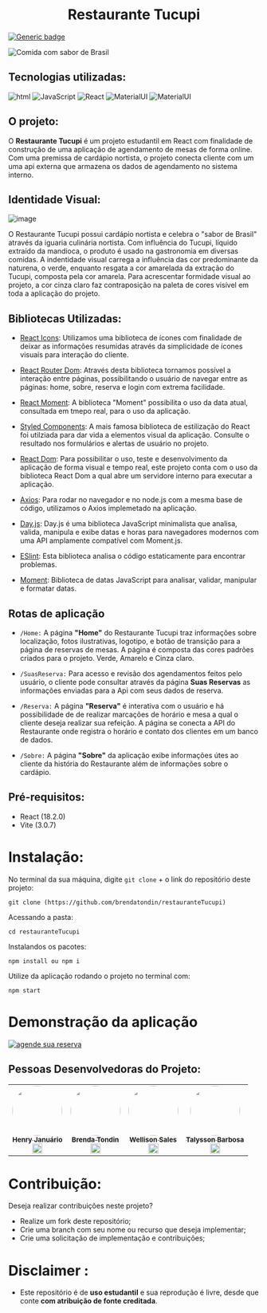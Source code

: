 <h1 align="center">Restaurante Tucupi</h1>

[![Generic badge](https://img.shields.io/badge/Status-Em_Andamento-yellow.svg)](https://shields.io/)

![Comida com sabor de Brasil](https://user-images.githubusercontent.com/83258570/188970805-b13f7adf-5665-47ff-ab61-9dec542abf54.png)

## Tecnologias utilizadas:

![html](https://img.shields.io/badge/HTML5-E34F26?style=for-the-badge&logo=html5&logoColor=white)
![JavaScript](https://img.shields.io/badge/javascript-%23323330.svg?style=for-the-badge&logo=javascript&logoColor=%23F7DF1E)
![React](https://img.shields.io/badge/React-20232A?style=for-the-badge&logo=react&logoColor=61DAFB)
![MaterialUI](https://img.shields.io/badge/styled--components-DB7093?style=for-the-badge&logo=styled-components&logoColor=white)
![MaterialUI](https://img.shields.io/badge/Material--UI-0081CB?style=for-the-badge&logo=material-ui&logoColor=white)

## O projeto:

O **Restaurante Tucupi** é um projeto estudantil em React com finalidade de construção de uma aplicação de agendamento de mesas de forma online. Com uma premissa de cardápio nortista, o projeto conecta cliente com um uma api externa que armazena os dados de agendamento no sistema interno.

## Identidade Visual:

![image](https://user-images.githubusercontent.com/83258570/189223996-e8b3ecf5-2690-4550-94bb-ae92f31b4811.png)

O Restaurante Tucupi possui cardápio nortista e celebra o "sabor de Brasil" através da iguaria culinária nortista. Com influência do Tucupi, líquido extraído da mandioca, o produto é usado na gastronomia em diversas comidas. A indentidade visual carrega a influência das cor predominante da naturena, o verde, enquanto resgata a cor amarelada da extração do Tucupi, composta pela cor amarela. Para acrescentar formidade visual ao projeto, a cor cinza claro faz contraposição na paleta de cores visível em toda a aplicação do projeto.

## Bibliotecas Utilizadas:

- [React Icons](https://react-icons.github.io/react-icons/): Utilizamos uma biblioteca de ícones com finalidade de deixar as informações resumidas através da simplicidade de ícones visuais para interação do cliente.

- [React Router Dom](https://www.npmjs.com/package/react-router-dom): Através desta biblioteca tornamos possível a interação entre páginas, possibilitando o usuário de navegar entre as páginas: home, sobre, reserva e login com extrema facilidade. 

- [React Moment](https://www.npmjs.com/package/react-moment): A biblioteca "Moment" possibilita o uso da data atual, consultada em tmepo real, para o uso da aplicação.

- [Styled Components](https://www.npmjs.com/package/styled-components): A mais famosa biblioteca de estilização do React foi utilziada para dar vida a elementos visual da aplicação. Consulte o resultado nos formulários e alertas de usuário no projeto.

- [React Dom](https://www.npmjs.com/package/react-dom): Para possibilitar o uso, teste e desenvolvimento da aplicação de forma visual e tempo real, este projeto conta com o uso da biblioteca React Dom a qual abre um servidore interno para executar a aplicação.

- [Axios](https://axios-http.com/ptbr/docs/intro): Para rodar no navegador e no node.js com a mesma base de código, utilizamos o Axios implemetado na aplicação.

- [Day.js](https://day.js.org/): Day.js é uma biblioteca JavaScript minimalista que analisa, valida, manipula e exibe datas e horas para navegadores modernos com uma API amplamente compatível com Moment.js.

- [ESlint](https://eslint.org/): Esta biblioteca analisa o código estaticamente para encontrar problemas.

- [Moment](https://www.npmjs.com/package/moment): Biblioteca de datas JavaScript para analisar, validar, manipular e formatar datas.



## Rotas de aplicação

- `/Home:` A página **"Home"** do Restaurante Tucupi traz informações sobre localização, fotos ilustrativas, logotipo, e botão de transição para a página de reservas de mesas. A página é composta das cores padrões criados para o projeto. Verde, Amarelo e Cinza claro. 
-  `/SuasReserva:` Para acesso e revisão dos agendamentos feitos pelo usuário, o cliente pode consultar através da página **Suas Reservas** as informações enviadas para a Api com seus dados de reserva.

- `/Reserva:` A página **"Reserva"** é interativa com o usuário e há possibilidade de de realizar marcações de horário e mesa a qual o cliente deseja realizar sua refeição. A página se conecta a API do Restaurante onde registra o horário e contato dos clientes em um banco de dados.

- `/Sobre:` A página **"Sobre"** da aplicação exibe informações útes ao cliente da história do Restaurante além de informações sobre o cardápio.



## Pré-requisitos:

- React (18.2.0)
- Vite (3.0.7)


# Instalação:

No terminal da sua máquina, digite `git clone` + o link do repositório deste projeto:

```
git clone (https://github.com/brendatondin/restauranteTucupi)
```

Acessando a pasta:

```
cd restauranteTucupi
```

Instalandos os pacotes:

```
npm install ou npm i

```
Utilize da aplicação rodando o projeto no terminal com:

```
npm start
```

# Demonstração da aplicação
[![agende sua reserva](https://user-images.githubusercontent.com/83258570/189283653-93c7d4d8-7792-4c6c-8da2-fa0b499b8caf.jpg)](http://restaurante-tucupi.vercel.app)

## Pessoas Desenvolvedoras do Projeto:
<table>
  <tr>
    <td align="center">
      <a href="https://www.linkedin.com/in/henry-januario/">
        <img style="border-radius: 50%;" src="https://avatars.githubusercontent.com/u/102758431?v=4" width="100px;"><br>
        <sub>
        <b>Henry Januário</br>
        <sub>
        <img src="https://cdn-icons-png.flaticon.com/512/145/145807.png" width="20px">
        </sub>
      </a>
    </td>
    <td align="center">
      <a href="https://www.linkedin.com/in/brendatondin/">
        <img style="border-radius: 50%;" src="https://avatars.githubusercontent.com/u/102706943?v=4"  width="100px;"><br>
        <sub>
        <b>Brenda Tondin</br>
        <sub>
        <img src="https://cdn-icons-png.flaticon.com/512/145/145807.png" width="20px">
        </sub>
      </a>
    </td>
    <td align="center">
      <a href="https://www.linkedin.com/in/wellisonsales/">
        <img style="border-radius: 50%;" src="https://avatars.githubusercontent.com/u/83258570?v=4" width="100px;"><br>
        <sub>
        <b>Wellison Sales</br>
        <sub>
        <img src="https://cdn-icons-png.flaticon.com/512/145/145807.png" width="20px">
        </sub>
      </a>
    </td>
    <td align="center">
      <a href="https://www.linkedin.com/in/talysson-barbosa/">
        <img style="border-radius: 50%;" src="https://avatars.githubusercontent.com/u/84388795?v=4" width="100px;"><br>
        <sub>
        <b>Talysson Barbosa</br>
        <sub>
        <img src="https://cdn-icons-png.flaticon.com/512/145/145807.png" width="20px">
        </sub>
      </a>
    </td>
</table>


# Contribuição:
Deseja realizar contribuições neste projeto?
<ul>
  <li>Realize um fork deste repositório;</li>
  <li>Crie uma branch com seu nome ou recurso que deseja implementar;</li>
  <li>Crie uma solicitação de implementação e contribuições;</li>
 </ul>
 
 # Disclaimer :
 
- Este repositório é de **uso estudantil** e sua reprodução é livre, desde que conte **com atribuição de fonte creditada**. 
